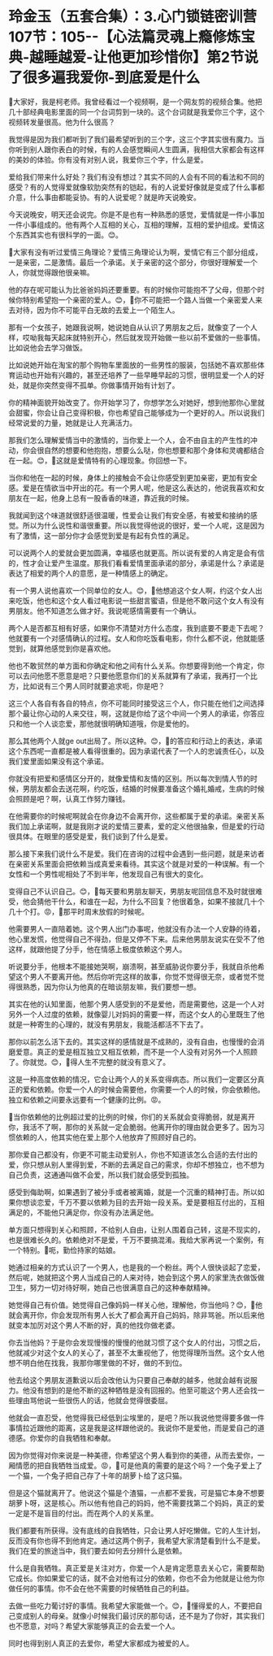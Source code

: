 # 玲金玉（五套合集）：3.心门锁链密训营 107节：105--【心法篇灵魂上瘾修炼宝典-越睡越爱-让他更加珍惜你】第2节说了很多遍我爱你-到底爱是什么

🎼大家好，我是柯老师。我曾经看过一个视频啊，是一个网友剪的视频合集。他把几十部经典电影里面的同一个台词剪到一块的。这个台词就是我爱你三个字，这个视频转发量很高。他为什么很高？

我觉得是因为我们都听到了我们最希望听到的三个字，这三个字其实很有魔力。当你听到别人跟你表白的时候，有的人会感觉瞬间人生圆满，我相信大家都会有这样的美妙的体验。你有没有对别人说，我爱你三个字，什么是爱。

爱给我们带来什么好处？我们有没有想过？其实不同的人会有不同的看法和不同的感受？有的人觉得爱就像软肋突然有的铠起，有的人说爱好像就是变成了什么事都介意，什么事由都能妥协。有的人说爱呢？就是昨天说晚安。

今天说晚安，明天还会说完。你是不是也有一种熟悉的感觉，爱情就是一件小事加一件小事组成的。他有两个人互相的关心，互相的理解，互相的爱护组成。爱情这个东西其实也有很科学的一面。😊。

🎼大家有没有听过爱情三角理论？爱情三角理论认为啊，爱情它有三个部分组成，一是亲密，二是激情。最后一个承诺。关于亲密的这个部分，你很好理解爱一个人，你就觉得跟他很亲嘛。

他的存在呢可能认为比爸爸妈妈还要重要。有的时候你可能抱不了父母，但那个时候你特别希望抱一个亲密的爱人。😊，🎼你不可能把一个路人当做一个亲密爱人来去对待，因为你不可能平白无故的去爱上一个陌生人。

那有一个女孩子，她跟我说啊，她说她自从认识了男朋友之后，就像变了一个人样，哎呦我每天起床就特别开心，然后就发现开始做一些以前不爱做的一些事情。比如说他会去学习做饭。

比如说她开始在淘宝的那个购物车里面放的一些男性的服装，包括她不喜欢那些体育运动也开始有兴趣的，甚至还培养了一些早睡早起的习惯，很明显爱一个人的好处，就是你突然变得不孤单。你做事情开始有计划了。

你的精神面貌开始改变了。你开始学习了，你想学怎么对她好，想到他那你心里就会甜蜜，你会让自己变得积极，你也希望自己能够成为一个更好的人。所以说我们经常说爱的力量，她就是让人充满活力。

那我们怎么理解爱情当中的激情的，当你爱上一个人，会不由自主的产生性的冲动，你会很自然的想要和他抱抱，想要么么哒，你也想要和那个身体和灵魂都结合在一起。😊，🎼这就是爱情特有的心理现象。你回想一下。

当你和他在一起的时候，身体上的接触会不会让你感受到更加亲密，更加有安全感。爱是在情欲当中开出的花。有一个男人呢，他是这么表达的，他说我喜欢和女朋友在一起，他身上总有一股香香的味道，靠近我的时候。

我就闻到这个味道就很舒适很温暖，性爱会让我们有安全感，有被爱和接纳的感觉。所以为什么说性和谐很重要。所以我觉得他说的很好，爱一个人呢，这是因为有了激情，这一部分你才会感觉到爱是有起有负性的满足。

可以说两个人的爱就会更加圆满，幸福感也就更高。所以说有爱的人肯定是会有信的，性才会让爱产生温度。那我们看看爱情里面承诺的部分，承诺是什么？承诺是表达了相爱的两个人的意愿，是一种情感上的确定。

有一个男人说他喜欢一个同单位的女人。😊，🎼他想追这个女人啊，约这个女人出来吃饭，他也和这个女人看过电影说一些甜言蜜语，但是他不敢问这个女人有没有男朋友。他不知道怎么做才好。我说呢感情需要有一个确认。

两个人是否都互相有好感，如果你不清楚对方什么态度，我到底要不要走下去呢？他就要有一个对感情确认的过程。女人和你吃饭看电影，你什么都不说，他就能感觉到，就算他感觉到你是喜欢他。

他也不敢贸然的单方面和你确定和他之间有什么关系。你想要得到他一个肯定，你可以去问他愿不愿意是吧？只要他愿意你们的关系就算有了承诺，我再打一个比方，比如说有三个男人同时就要追求呃，你是吧？

这三个人各自有各自的特点，你不可能同时接受这三个人，你只能在他们之间选择那个最让你心动的人来交往，啊，这就是你给了这个中间一个男人的承诺，你答应只和他一个人谈恋爱，那他就很明确知道哦，你是爱他的。

那么其他两个人就ge out出局了。所以这种。😊，🎼的答应和行动上的表达，承诺这个东西呢一直都是被人看得很重的。因为承诺代表了一个人的忠诚责任心，以及我们爱里面如果没有这个承诺。

你就没有把爱和感情区分开的，就像爱情和友情的区别。所以每次到情人节的时候，男朋友都会去送花啊，约吃饭，结婚的时候要准备这个婚礼婚戒，生病的时候会照顾是吧？啊，认真工作努力赚钱。

在他需要你的时候呢啊就会在你身边不会离开你，这些都属于爱的承诺。亲密关系我们加上承诺啊，就是我刚才说的爱情三要素，爱的定义他很抽象，但是爱的行动很具体。在眼里的感受是爱，我们谈到了什么是爱。

那么接下来我们说什么不是爱。我们在咨询的过程中会遇到一些问题，就是来访者在亲密关系里面会把依赖当成真爱来看待。其实这个就是对爱的一种误解。有一个女性和一个男性呢相处了不到半年，他发现自己有很大的变化。

变得自己不认识自己。😊，🎼每天要和男朋友聊天，男朋友呢回信息不及时就很难受，他会猜他干什么，和谁在一起，为什么不回复？他很着急，如果不接就几十个几十个打。😡，🎼那平时周末放假的时候呢。

他需要男人一直陪着她。这个男人出门办事呢，他就没有办法一个人安静的待着，他心里发慌，他觉得自己不得劲，但是又停不下来。后来他男朋友说实在受不了他这样，就跟他提了分手，他在情感上极度依赖这个男人。

听说要分手，他根本不能接她哭啊，崩溃啊，甚至威胁说你要分手，我就自杀他希望这个男人不要离开他。然后你听完这样的故事，你觉不觉得很无奈，或者觉不觉得很熟悉，因为你认为他真的在暗谈朋友嘛，我们要想一想。

其实在他的认知里面，他那个男人感受到的不是爱他，而是需要他，这是一个人对另外一个人过度的依赖，就像婴儿对妈妈的需要一样，而这个女人的心里既生了他就是一种寄生的心理的，就没有男朋友，我能活都活不下去了。

那你以前怎么活下去的。其实这样的感情就是不成熟的，没有自由，也慢慢的会消磨爱意。真正的爱是相互独立又相互依赖，而不是一个人没有对另外一个人照顾了。你就觉。😊，🎼得人生不完整的就没有意义了。

这是一种高度依赖的情况，它会让两个人的关系变得病态。所以我们一定要区分真正的爱和依赖。你爱一个人的时候会需要他，你需要一个人的时候，你会依赖他。独立和依赖之间要永远要有一个健康的比例。😡。

🎼当你依赖他的比例超过爱的比例的时候，你们的关系就会变得脆弱，就是离开你，我活不了啊，那你的关系就一定会脆弱。他离开你的理由就会更多了。因为习惯依赖的人，他其实他在爱上那个人他放弃了照顾好自己的。

那你爱自己都没有，你更不可能主动爱别人，你也不知道该怎么合适的去付出的爱，你只想从别人里得到爱，不断的去满足自己的需求，你却不想独立，也不想为自己负责，这通通叫做不会爱，所以我们就会感受到孤独。

感受到侮助啊，如果遇到了被分手或者被离婚，就是一个沉重的精神打击。所以如果你想谈恋爱，千万不要以依赖为目的去开始一段关系。爱是要相互付出的，互相满足的，不能他只满足你，你没有办法满足他。

单方面只想得到关心和照顾，不给别人自由，让别人围着自己转，这是不现实的，也是很难长久的。依赖绝对不是爱，千万不要搞混淆。我给大家再说一个案例，有一个特别。🎼呃，勤俭持家的姑娘。

她通过相亲的方式认识了一个男人，也是我的一个粉丝。两个人很快谈起了恋爱，然后呢，她就把这个男人当成自己的人来对待，她会到这个男人的家里洗衣做饭做卫生，努力一切对待好啊，她自己也很满意自己的这种奉献精神。

她觉得自己有价值。她觉得自己像妈妈一样关心他，理解他，你当他吗？😊，🎼他就会离开你，你会发现所有男人长大了都会离开自己妈妈，除非骂爸。所以后来他就变本加厉对这个男人不断的好，真的他找你做老婆。

你去当他妈？于是你会发现慢慢的慢慢的他就习惯了这个女人的付出，习惯之后，他就减少对这个女人的关心了，甚至不太重视他了，他觉得理所当然。这个女人他想不明白他在找我，我那你哪里做的不好，做的不到位。

他去给这个男朋友道歉说以后会改他认为只要自己奉献的越多，他就会越有说服力。他没有想到的是他不断的这种牺牲是没有回报的。他至可能这个男人还会找一些理由骂他说一些很伤人的话，他就会觉得很委屈。

他就会一直忍受，他觉得我已经低到尘埃里的，是吧？所以我说他觉得要多做一件事情拉近跟他的距离，这是我是这样跟他说的。我说你不是爱他，而是爱自己的道德感。你爱你的自我牺牲和奉献。

因为你觉得对你来说是一种美德，你希望这个男人看到你的美德，从而去爱你，一厢情愿的把自我牺牲当成爱。😡，🎼可是他真的需要的是这个吗？一个兔子爱上了一个猫，一个兔子把自己存了十年的胡萝卜给了这只猫。

但是这个猫就离开了。他说这个猫是个渣猫，一点都不爱我，可是猫它本身不想要胡萝卜呀，这是核心。所以他有他自己的妈妈，他不需要找第二个妈妈，真正的爱一定是不是盲目的付出。而在两个人的关系里。

我们都要有所获得。没有底线的自我牺牲，只会让男人好吃懒做。它的人生计划，反而没有你也得不到他肯定。通过这两个例子，我希望大家清楚看到什么不是爱。我们在爱的旅途当中，我们要去如何去分辨什么是依赖。

什么是自我牺牲。真正爱是关注对方，你爱一个人是肯定愿意去关心它，需要帮助它成长。你如果爱它的话，就不会对他有过分的依赖，你也不会为他就是让他为你做任何的事情。你不会在他不需要的时候牺牲自己的利益。

去做一些吃力葡讨好的事情。我希望大家能做一个。😊，🎼懂得爱的人，不要把自己变成别人的母亲。就像小时候我们最讨厌的那句话，还不是为了你好，其实我们也不愿意，对吗？希望大家能够真正的会去爱一个人。

同时也得到别人真正的去爱你，希望大家都成为被爱的人。